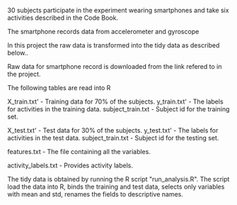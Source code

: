 
30 subjects participate in the experiment wearing smartphones and take six activities
described in the Code Book.
 
The smartphone records data from accelerometer and gyroscope

In this project the raw data is transformed into the tidy data as described below.. 

Raw data for smartphone record is downloaded from the link refered to in the project. 

The following tables are read into R

X_train.txt' - Training data for 70% of the subjects.
y_train.txt' - The labels for activities in the training data.
subject_train.txt - Subject id for the training set. 

X_test.txt' - Test data for 30% of the subjects.
y_test.txt' - The labels for activities in the test data.
subject_train.txt - Subject id for the testing set.

features.txt - The file containing all the variables. 

activity_labels.txt - Provides activity labels. 

The tidy data is obtained by running the R script "run_analysis.R".
The script load the data into R, binds the training and test data, selects
only variables with mean and std, renames the fields to descriptive names.

